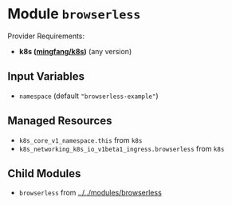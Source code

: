 
# Module `browserless`

Provider Requirements:
* **k8s ([mingfang/k8s](https://registry.terraform.io/providers/mingfang/k8s/latest))** (any version)

## Input Variables
* `namespace` (default `"browserless-example"`)

## Managed Resources
* `k8s_core_v1_namespace.this` from `k8s`
* `k8s_networking_k8s_io_v1beta1_ingress.browserless` from `k8s`

## Child Modules
* `browserless` from [../../modules/browserless](../../modules/browserless)

